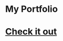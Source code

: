 My Portfolio
=========

[Check it out](http://jforaker.github.io/Portfolio/public/)
==================
